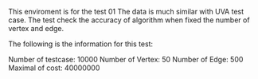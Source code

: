 This enviroment is for the test 01
The data is much similar with UVA test case.
The test check the accuracy of algorithm when fixed the number of vertex and edge.

The following is the information for this test:

Number of testcase: 10000
Number of Vertex: 50
Number of Edge: 500 
Maximal of cost: 40000000

